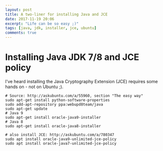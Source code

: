 ```yaml
---
layout: post
title: A two-liner for installing Java and JCE
date: 2017-11-19 20:06
excerpt: "Life can be so easy ;)"
tags: [java, jdk, installer, jce, ubuntu]
comments: true
---
```


# Installing Java JDK 7/8 and JCE policy

I've heard installing the Java Cryptography Extension (JCE) requires some hands on - not on Ubuntu ;).

```
# Source: http://askubuntu.com/a/55960, section "The easy way"
sudo apt-get install python-software-properties
sudo add-apt-repository ppa:webupd8team/java
sudo apt-get update
# Java 9
sudo apt-get install oracle-java9-installer
# Java 8
sudo apt-get install oracle-java8-installer

# also install JCE: http://askubuntu.com/a/780347
sudo apt install oracle-java9-unlimited-jce-policy
sudo apt install oracle-java7-unlimited-jce-policy
```

